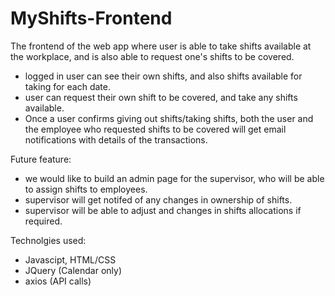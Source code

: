 # MyShifts-Frontend
The frontend of the web app where user is able to take shifts available at the workplace, and is also able to request one's shifts to be covered.
- logged in user can see their own shifts, and also shifts available for taking for each date.
- user can request their own shift to be covered, and take any shifts available.
- Once a user confirms giving out shifts/taking shifts, both the user and the employee who requested shifts to be covered will get email notifications with details of the transactions.

Future feature:
- we would like to build an admin page for the supervisor, who will be able to assign shifts to employees. 
- supervisor will get notifed of any changes in ownership of shifts.
- supervisor will be able to adjust and changes in shifts allocations if required.

Technolgies used:
- Javascipt, HTML/CSS
- JQuery (Calendar only)
- axios (API calls)
